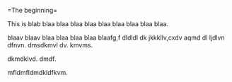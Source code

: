 =The beginning=

This is blab blaa blaa blaa blaa blaa blaa blaa blaa blaa.

blaav blaav blaa blaa blaa
blaa blaafg,f dldldl dk jkkkllv,cxdv aqmd dl  ljdlvn dfnvn.
dmsdkmvl dv.
kmvms.

dkmdklvd.
dmdf.

mfldmfldmdkldfkvm.